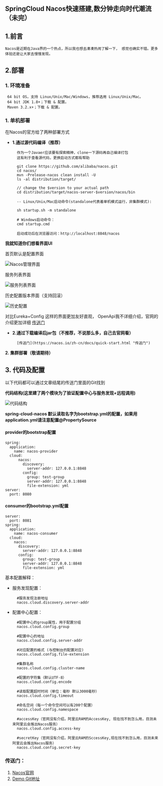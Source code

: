 ## SpringCloud Nacos快速搭建,数分钟走向时代潮流（未完）

## 1.前言

```
Nacos是近期在Java界的一个热点，所以我也想去凑凑热闹了解一下， 感觉也确实不错。更多体验还是让大家去慢慢发现。
```

## 2.部署

### 1. 环境准备

```
 64 bit OS，支持 Linux/Unix/Mac/Windows，推荐选用 Linux/Unix/Mac。
 64 bit JDK 1.8+；下载 & 配置。
 Maven 3.2.x+；下载 & 配置。
```

### 1. 单机部署

在Nacos的官方给了两种部署方式

- **1.通过源代码编译（推荐）**

  ```
    作为一个Javaer应该要有探索精神，clone一下源码再自己编译打包
    这有利于查看源代码，更换启动方式都有帮助
  ```

  ```
  	git clone https://github.com/alibaba/nacos.git
  	cd nacos/
  	mvn -Prelease-nacos clean install -U  
  	ls -al distribution/target/
  
  	// change the $version to your actual path
  	cd distribution/target/nacos-server-$version/nacos/bin
  ```

  ```
  	-- Linux/Unix/Mac启动命令(standalone代表着单机模式运行，非集群模式):
  
  	sh startup.sh -m standalone
  ```

  ```
  	# Windows启动命令：
  	cmd startup.cmd
  ```

  ```
    启动成功后在浏览器访问：http://localhost:8848/nacos
  ```

**我就知道你们想看界面UI**

首页默认是配置界面

![Nacos管理界面](https://oscimg.oschina.net/oscnet/2c21a9b259e3eb579807eca9e3564adf445.jpg)

服务列表界面

![服务列表界面](https://oscimg.oschina.net/oscnet/10223d67b23c3062c9d70e48cb2ca40594d.jpg)

历史配置版本界面（支持回滚）

![历史配置](https://oscimg.oschina.net/oscnet/faf743f0c820e8e0179c4b810138ca33a76.jpg)

对比Eureka+Config 这样的界面更加友好直观， OpenApi我不详细介绍，官网的介绍更加详细 [传送门](https://nacos.io/zh-cn/docs/open-API.html)

- **2.通过下载编译后jar包（不推荐，不说那么多，自己去官网看）**

  ```
    [传送门](https://nacos.io/zh-cn/docs/quick-start.html "传送门")
  ```

**2. 集群部署（敬请期待）**

## 3. 代码及配置

以下代码都可以通过文章结尾的传送门里面的Git找到

**代码结构(这里建了两个模块为了验证配置中心与服务发现+远程调用)**

![代码结构](https://oscimg.oschina.net/oscnet/0e1c266043eae62c69ba56691d84cc1d2cf.jpg)

**spring-cloud-nacos 默认读取名字为bootstrap.yml的配置，如果用application.yml请注意配置@PropertySource**

#### provider的bootstrap配置

```
spring:
  application:
    name: nacos-provider
  cloud:
      nacos:
        discovery:
          server-addr: 127.0.0.1:8848
        config:
          group: test-group
          server-addr: 127.0.0.1:8848
          file-extension: yml
server:
  port: 8080
```

#### consumer的bootstrap.yml配置

```
server:
  port: 8081
spring:
  application:
    name: nacos-consumer
  cloud:
    nacos:
      discovery:
        server-addr: 127.0.0.1:8848
      config:
        group: test-group
        server-addr: 127.0.0.1:8848
        file-extension: yml
```

基本配置解释：

- 服务发现配置：

  ```
  	#服务发现注册地址
  	nacos.cloud.discovery.server-addr
  ```

- 配置中心配置：

  ```
  	#配置中心的group属性，用于配置分组
  	nacos.cloud.config.group
  
  	#配置中心的地址
  	nacos.cloud.config.server-addr
  
  	#对应配置的格式 (与控制台的配置对应)
  	nacos.cloud.config.file-extension
  
  	#集群名称
  	nacos.cloud.config.cluster-name
  
  	#配置的字符集（默认UTF-8）
  	nacos.cloud.config.encode
  
  	#读取配置超时时间（单位：毫秒 默认3000毫秒）
  	nacos.cloud.config.timeout
  
  	#命名空间（每一个命令空间可以有200个配置）
  	nacos.cloud.config.namespace
  
  	#accessKey（官网没有介绍，阿里云RAM的AccessKey, 现在找不到怎么用，目测未来阿里云会推出Nacos服务）
  	nacos.cloud.config.access-key
  
  	#secretKey（官网没有介绍，阿里云RAM的SccessKey,现在找不到怎么用，目测未来阿里云会推出Nacos服务）
  	nacos.cloud.config.secret-key
  ```

### 传送门：

1. [Nacos官网](https://nacos.io/)
2. [Demo Git地址](https://gitee.com/msgcode/spring-cloud-nacos-demo)
